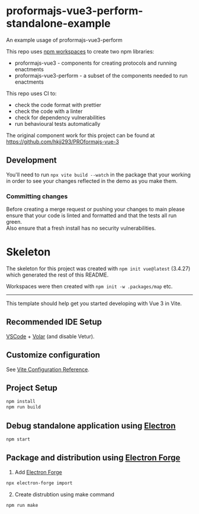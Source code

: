 # proformajs-vue3-perform-standalone-example

An example usage of proformajs-vue3-perform

This repo uses [npm workspaces](https://docs.npmjs.com/cli/v7/using-npm/workspaces)
to create two npm libraries:
* proformajs-vue3 - components for creating protocols and running enactments
* proformajs-vue3-perform - a subset of the components needed to run enactments

This repo uses CI to:
* check the code format with prettier
* check the code with a linter
* check for dependency vulnerabilities
* run behavioural tests automatically

The original component work for this project can be found at https://github.com/hkjj293/PROformajs-vue-3

## Development

You'll need to run ``npx vite build --watch`` in the package that your working
in order to see your changes reflected in the demo as you make them.

### Committing changes

Before creating a merge request or pushing your changes to main please ensure
that your code is linted and formatted and that the tests all run green.  
Also ensure that a fresh install has no security vulnerabilities.

# Skeleton

The skeleton for this project was created with ``npm init vue@latest`` (3.4.27)
which generated the rest of this README.

Workspaces were then created with ``npm init -w .packages/map`` etc.

---

This template should help get you started developing with Vue 3 in Vite.

## Recommended IDE Setup

[VSCode](https://code.visualstudio.com/) + [Volar](https://marketplace.visualstudio.com/items?itemName=Vue.volar) (and disable Vetur).

## Customize configuration

See [Vite Configuration Reference](https://vitejs.dev/config/).

## Project Setup

```sh
npm install
npm run build
```

## Debug standalone application using [Electron](https://www.electronjs.org/)

```sh
npm start
```

## Package and distribution using [Electron Forge](https://www.electronforge.io/)

1. Add [Electron Forge](https://www.electronforge.io/)

```sh
npx electron-forge import
```

2. Create distrubtion using make command

```sh
npm run make
```